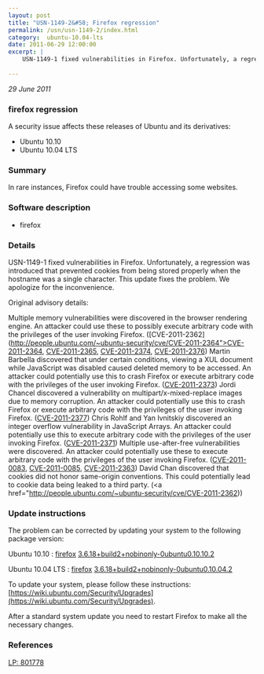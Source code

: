 ```yaml
---
layout: post
title: "USN-1149-2&#58; Firefox regression"
permalink: /usn/usn-1149-2/index.html
category:  ubuntu-10.04-lts
date: 2011-06-29 12:00:00
excerpt: |
    USN-1149-1 fixed vulnerabilities in Firefox. Unfortunately, a regression was introduced that prevented cookies from being stored properly when the hostname was a single character. This update fixes the problem. We apologize for the inconvenience.
    
--- 
```

 
 

*29 June 2011*

### firefox regression

A security issue affects these releases of Ubuntu and its derivatives:

* Ubuntu 10.10
* Ubuntu 10.04 LTS

### Summary

In rare instances, Firefox could have trouble accessing some websites. 

### Software description

* firefox 

### Details

USN-1149-1 fixed vulnerabilities in Firefox. Unfortunately, a regression was introduced that prevented cookies from being stored properly when the hostname was a single character. This update fixes the problem. We apologize for the inconvenience.

Original advisory details:

 Multiple memory vulnerabilities were discovered in the browser rendering engine. An attacker could use these to possibly execute arbitrary code with the privileges of the user invoking Firefox. ([CVE-2011-2362](http://people.ubuntu.com/~ubuntu-security/cve/CVE-2011-2364">CVE-2011-2364</a>, <a href="http://people.ubuntu.com/~ubuntu-security/cve/CVE-2011-2365">CVE-2011-2365</a>, <a href="http://people.ubuntu.com/~ubuntu-security/cve/CVE-2011-2374">CVE-2011-2374</a>, <a href="http://people.ubuntu.com/~ubuntu-security/cve/CVE-2011-2376">CVE-2011-2376</a>) Martin Barbella discovered that under certain conditions, viewing a XUL document while JavaScript was disabled caused deleted memory to be accessed. An attacker could potentially use this to crash Firefox or execute arbitrary code with the privileges of the user invoking Firefox. (<a href="http://people.ubuntu.com/~ubuntu-security/cve/CVE-2011-2373">CVE-2011-2373</a>) Jordi Chancel discovered a vulnerability on multipart/x-mixed-replace images due to memory corruption. An attacker could potentially use this to crash Firefox or execute arbitrary code with the privileges of the user invoking Firefox. (<a href="http://people.ubuntu.com/~ubuntu-security/cve/CVE-2011-2377">CVE-2011-2377</a>) Chris Rohlf and Yan Ivnitskiy discovered an integer overflow vulnerability in JavaScript Arrays. An attacker could potentially use this to execute arbitrary code with the privileges of the user invoking Firefox. (<a href="http://people.ubuntu.com/~ubuntu-security/cve/CVE-2011-2371">CVE-2011-2371</a>) Multiple use-after-free vulnerabilities were discovered. An attacker could potentially use these to execute arbitrary code with the privileges of the user invoking Firefox. (<a href="http://people.ubuntu.com/~ubuntu-security/cve/CVE-2011-0083">CVE-2011-0083</a>, <a href="http://people.ubuntu.com/~ubuntu-security/cve/CVE-2011-0085">CVE-2011-0085</a>, <a href="http://people.ubuntu.com/~ubuntu-security/cve/CVE-2011-2363">CVE-2011-2363</a>) David Chan discovered that cookies did not honor same-origin conventions. This could potentially lead to cookie data being leaked to a third party. (<a href="http://people.ubuntu.com/~ubuntu-security/cve/CVE-2011-2362)) 

### Update instructions

The problem can be corrected by updating your system to the following package version:

Ubuntu 10.10
 : [firefox](https://launchpad.net/ubuntu/+source/firefox) <span> [3.6.18+build2+nobinonly-0ubuntu0.10.10.2](https://launchpad.net/ubuntu/+source/firefox/3.6.18+build2+nobinonly-0ubuntu0.10.10.2) </span> 

Ubuntu 10.04 LTS
 : [firefox](https://launchpad.net/ubuntu/+source/firefox) <span> [3.6.18+build2+nobinonly-0ubuntu0.10.04.2](https://launchpad.net/ubuntu/+source/firefox/3.6.18+build2+nobinonly-0ubuntu0.10.04.2) </span> 

To update your system, please follow these instructions: [https://wiki.ubuntu.com/Security/Upgrades](https://wiki.ubuntu.com/Security/Upgrades).

After a standard system update you need to restart Firefox to make all the necessary changes. 

### References

 
 [LP: 801778](https://launchpad.net/bugs/801778)
 

